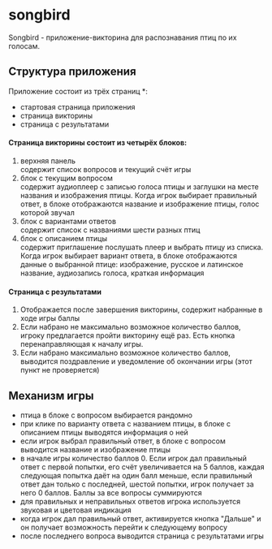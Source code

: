 # songbird

Songbird - приложение-викторина для распознавания птиц по их голосам.

## Структура приложения
Приложение состоит из трёх страниц \*:
- стартовая страница приложения
- страница викторины
- страница с результатами

#### Страница викторины состоит из четырёх блоков: 
1. верхняя панель  
  содержит список вопросов и текущий счёт игры
2. блок с текущим вопросом  
  содержит аудиоплеер с записью голоса птицы и заглушки на месте названия и изображения птицы. Когда игрок выбирает правильный ответ, в блоке отображаются название и изображение птицы, голос которой звучал
3. блок с вариантами ответов  
  содержит список с названиями шести разных птиц
4. блок с описанием птицы  
  содержит приглашение послушать плеер и выбрать птицу из списка. Когда игрок выбирает вариант ответа, в блоке отображаются данные о выбранной птице: изображение, русское и латинское название, аудиозапись голоса, краткая информация
  
#### Страница с результатами  
1. Отображается после завершения викторины, содержит набранные в ходе игры баллы
2. Если набрано не максимально возможное количество баллов, игроку предлагается пройти викторину ещё раз. Есть кнопка перенаправляющая к началу игры.
3. Если набрано максимально возможное количество баллов, выводится поздравление и уведомление об окончании игры (этот пункт не проверяется)

## Механизм игры
- птица в блоке с вопросом выбирается рандомно
- при клике по варианту ответа с названием птицы, в блоке с описанием птицы выводятся информация о ней
- если игрок выбрал правильный ответ, в блоке с вопросом выводится название и изображение птицы
- в начале игры количество баллов 0. Если игрок дал правильный ответ с первой попытки, его счёт увеличивается на 5 баллов, каждая следующая попытка даёт на один балл меньше, если правильный ответ дан только с последней, шестой попытки, игрок получает за него 0 баллов. Баллы за все вопросы суммируются
- для правильных и неправильных ответов игрока используется звуковая и цветовая индикация
- когда игрок дал правильный ответ, активируется кнопка "Дальше" и он получает возможность перейти к следующему вопросу
- после последнего вопроса выводится страница с результатами игры
